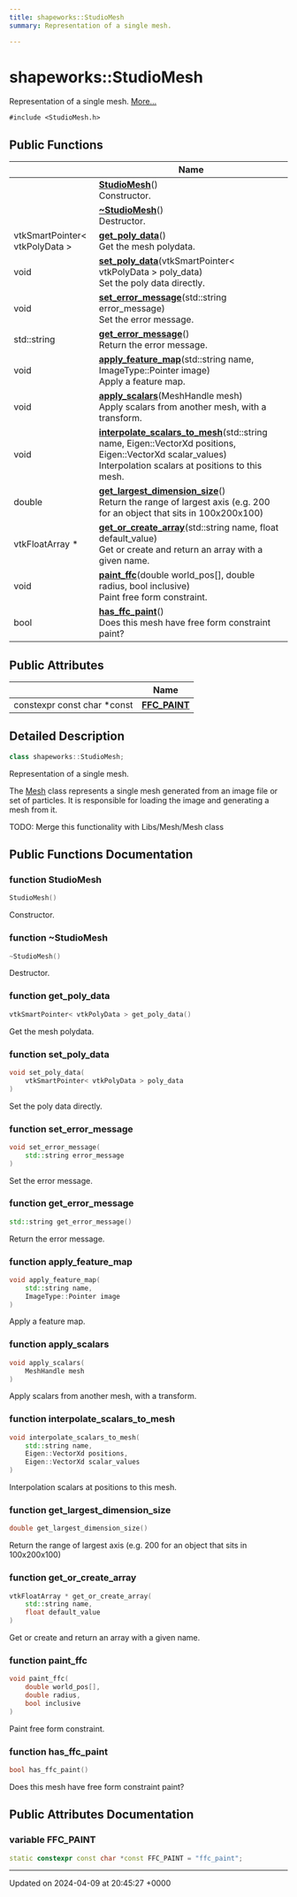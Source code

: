 ```yaml
---
title: shapeworks::StudioMesh
summary: Representation of a single mesh. 

---
```


# shapeworks::StudioMesh



Representation of a single mesh.  [More...](#detailed-description)


`#include <StudioMesh.h>`

## Public Functions

|                | Name           |
| -------------- | -------------- |
| | **[StudioMesh](../Classes/classshapeworks_1_1StudioMesh.md#function-studiomesh)**()<br>Constructor.  |
| | **[~StudioMesh](../Classes/classshapeworks_1_1StudioMesh.md#function-~studiomesh)**()<br>Destructor.  |
| vtkSmartPointer< vtkPolyData > | **[get_poly_data](../Classes/classshapeworks_1_1StudioMesh.md#function-get-poly-data)**()<br>Get the mesh polydata.  |
| void | **[set_poly_data](../Classes/classshapeworks_1_1StudioMesh.md#function-set-poly-data)**(vtkSmartPointer< vtkPolyData > poly_data)<br>Set the poly data directly.  |
| void | **[set_error_message](../Classes/classshapeworks_1_1StudioMesh.md#function-set-error-message)**(std::string error_message)<br>Set the error message.  |
| std::string | **[get_error_message](../Classes/classshapeworks_1_1StudioMesh.md#function-get-error-message)**()<br>Return the error message.  |
| void | **[apply_feature_map](../Classes/classshapeworks_1_1StudioMesh.md#function-apply-feature-map)**(std::string name, ImageType::Pointer image)<br>Apply a feature map.  |
| void | **[apply_scalars](../Classes/classshapeworks_1_1StudioMesh.md#function-apply-scalars)**(MeshHandle mesh)<br>Apply scalars from another mesh, with a transform.  |
| void | **[interpolate_scalars_to_mesh](../Classes/classshapeworks_1_1StudioMesh.md#function-interpolate-scalars-to-mesh)**(std::string name, Eigen::VectorXd positions, Eigen::VectorXd scalar_values)<br>Interpolation scalars at positions to this mesh.  |
| double | **[get_largest_dimension_size](../Classes/classshapeworks_1_1StudioMesh.md#function-get-largest-dimension-size)**()<br>Return the range of largest axis (e.g. 200 for an object that sits in 100x200x100)  |
| vtkFloatArray * | **[get_or_create_array](../Classes/classshapeworks_1_1StudioMesh.md#function-get-or-create-array)**(std::string name, float default_value)<br>Get or create and return an array with a given name.  |
| void | **[paint_ffc](../Classes/classshapeworks_1_1StudioMesh.md#function-paint-ffc)**(double world_pos[], double radius, bool inclusive)<br>Paint free form constraint.  |
| bool | **[has_ffc_paint](../Classes/classshapeworks_1_1StudioMesh.md#function-has-ffc-paint)**()<br>Does this mesh have free form constraint paint?  |

## Public Attributes

|                | Name           |
| -------------- | -------------- |
| constexpr const char *const | **[FFC_PAINT](../Classes/classshapeworks_1_1StudioMesh.md#variable-ffc-paint)**  |

## Detailed Description

```cpp
class shapeworks::StudioMesh;
```

Representation of a single mesh. 

The [Mesh](../Classes/classshapeworks_1_1Mesh.md) class represents a single mesh generated from an image file or set of particles. It is responsible for loading the image and generating a mesh from it.

TODO: Merge this functionality with Libs/Mesh/Mesh class 

## Public Functions Documentation

### function StudioMesh

```cpp
StudioMesh()
```

Constructor. 

### function ~StudioMesh

```cpp
~StudioMesh()
```

Destructor. 

### function get_poly_data

```cpp
vtkSmartPointer< vtkPolyData > get_poly_data()
```

Get the mesh polydata. 

### function set_poly_data

```cpp
void set_poly_data(
    vtkSmartPointer< vtkPolyData > poly_data
)
```

Set the poly data directly. 

### function set_error_message

```cpp
void set_error_message(
    std::string error_message
)
```

Set the error message. 

### function get_error_message

```cpp
std::string get_error_message()
```

Return the error message. 

### function apply_feature_map

```cpp
void apply_feature_map(
    std::string name,
    ImageType::Pointer image
)
```

Apply a feature map. 

### function apply_scalars

```cpp
void apply_scalars(
    MeshHandle mesh
)
```

Apply scalars from another mesh, with a transform. 

### function interpolate_scalars_to_mesh

```cpp
void interpolate_scalars_to_mesh(
    std::string name,
    Eigen::VectorXd positions,
    Eigen::VectorXd scalar_values
)
```

Interpolation scalars at positions to this mesh. 

### function get_largest_dimension_size

```cpp
double get_largest_dimension_size()
```

Return the range of largest axis (e.g. 200 for an object that sits in 100x200x100) 

### function get_or_create_array

```cpp
vtkFloatArray * get_or_create_array(
    std::string name,
    float default_value
)
```

Get or create and return an array with a given name. 

### function paint_ffc

```cpp
void paint_ffc(
    double world_pos[],
    double radius,
    bool inclusive
)
```

Paint free form constraint. 

### function has_ffc_paint

```cpp
bool has_ffc_paint()
```

Does this mesh have free form constraint paint? 

## Public Attributes Documentation

### variable FFC_PAINT

```cpp
static constexpr const char *const FFC_PAINT = "ffc_paint";
```


-------------------------------

Updated on 2024-04-09 at 20:45:27 +0000